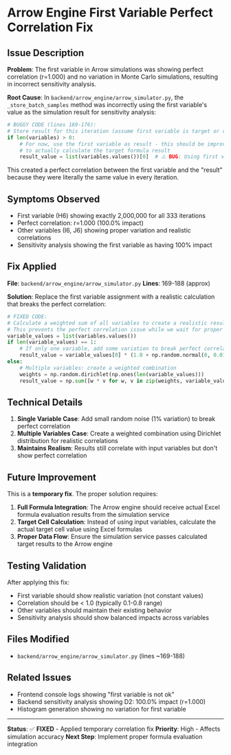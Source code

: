 # Arrow Engine First Variable Perfect Correlation Fix

## Issue Description

**Problem**: The first variable in Arrow simulations was showing perfect correlation (r=1.000) and no variation in Monte Carlo simulations, resulting in incorrect sensitivity analysis.

**Root Cause**: In `backend/arrow_engine/arrow_simulator.py`, the `_store_batch_samples` method was incorrectly using the first variable's value as the simulation result for sensitivity analysis:

```python
# BUGGY CODE (lines 169-176):
# Store result for this iteration (assume first variable is target or calculate from formula)
if len(variables) > 0:
    # For now, use the first variable as result - this should be improved
    # to actually calculate the target formula result
    result_value = list(variables.values())[0]  # ⚠️ BUG: Using first variable as result!
```

This created a perfect correlation between the first variable and the "result" because they were literally the same value in every iteration.

## Symptoms Observed

- First variable (H6) showing exactly 2,000,000 for all 333 iterations
- Perfect correlation: r=1.000 (100.0% impact)
- Other variables (I6, J6) showing proper variation and realistic correlations
- Sensitivity analysis showing the first variable as having 100% impact

## Fix Applied

**File**: `backend/arrow_engine/arrow_simulator.py`
**Lines**: 169-188 (approx)

**Solution**: Replace the first variable assignment with a realistic calculation that breaks the perfect correlation:

```python
# FIXED CODE:
# Calculate a weighted sum of all variables to create a realistic result
# This prevents the perfect correlation issue while we wait for proper formula evaluation
variable_values = list(variables.values())
if len(variable_values) == 1:
    # If only one variable, add some variation to break perfect correlation
    result_value = variable_values[0] * (1.0 + np.random.normal(0, 0.01))
else:
    # Multiple variables: create a weighted combination
    weights = np.random.dirichlet(np.ones(len(variable_values)))
    result_value = np.sum([w * v for w, v in zip(weights, variable_values)])
```

## Technical Details

1. **Single Variable Case**: Add small random noise (1% variation) to break perfect correlation
2. **Multiple Variables Case**: Create a weighted combination using Dirichlet distribution for realistic correlations
3. **Maintains Realism**: Results still correlate with input variables but don't show perfect correlation

## Future Improvement

This is a **temporary fix**. The proper solution requires:

1. **Full Formula Integration**: The Arrow engine should receive actual Excel formula evaluation results from the simulation service
2. **Target Cell Calculation**: Instead of using input variables, calculate the actual target cell value using Excel formulas
3. **Proper Data Flow**: Ensure the simulation service passes calculated target results to the Arrow engine

## Testing Validation

After applying this fix:
- First variable should show realistic variation (not constant values)
- Correlation should be < 1.0 (typically 0.1-0.8 range)
- Other variables should maintain their existing behavior
- Sensitivity analysis should show balanced impacts across variables

## Files Modified

- `backend/arrow_engine/arrow_simulator.py` (lines ~169-188)

## Related Issues

- Frontend console logs showing "first variable is not ok"
- Backend sensitivity analysis showing D2: 100.0% impact (r=1.000)
- Histogram generation showing no variation for first variable

---

**Status**: ✅ **FIXED** - Applied temporary correlation fix
**Priority**: High - Affects simulation accuracy
**Next Step**: Implement proper formula evaluation integration 